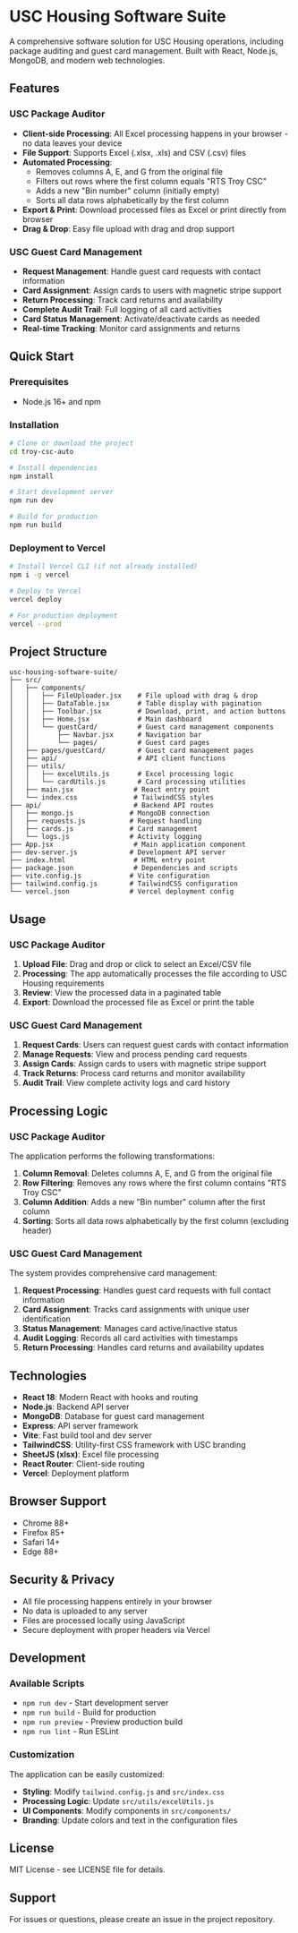 # USC Housing Software Suite

A comprehensive software solution for USC Housing operations, including package auditing and guest card management. Built with React, Node.js, MongoDB, and modern web technologies.

## Features

### USC Package Auditor
- **Client-side Processing**: All Excel processing happens in your browser - no data leaves your device
- **File Support**: Supports Excel (.xlsx, .xls) and CSV (.csv) files
- **Automated Processing**:
  - Removes columns A, E, and G from the original file
  - Filters out rows where the first column equals "RTS Troy CSC"
  - Adds a new "Bin number" column (initially empty)
  - Sorts all data rows alphabetically by the first column
- **Export & Print**: Download processed files as Excel or print directly from browser
- **Drag & Drop**: Easy file upload with drag and drop support

### USC Guest Card Management
- **Request Management**: Handle guest card requests with contact information
- **Card Assignment**: Assign cards to users with magnetic stripe support
- **Return Processing**: Track card returns and availability
- **Complete Audit Trail**: Full logging of all card activities
- **Card Status Management**: Activate/deactivate cards as needed
- **Real-time Tracking**: Monitor card assignments and returns

## Quick Start

### Prerequisites

- Node.js 16+ and npm

### Installation

```bash
# Clone or download the project
cd troy-csc-auto

# Install dependencies
npm install

# Start development server
npm run dev

# Build for production
npm run build
```

### Deployment to Vercel

```bash
# Install Vercel CLI (if not already installed)
npm i -g vercel

# Deploy to Vercel
vercel deploy

# For production deployment
vercel --prod
```

## Project Structure

```
usc-housing-software-suite/
├── src/
│   ├── components/
│   │   ├── FileUploader.jsx    # File upload with drag & drop
│   │   ├── DataTable.jsx       # Table display with pagination
│   │   ├── Toolbar.jsx         # Download, print, and action buttons
│   │   ├── Home.jsx            # Main dashboard
│   │   └── guestCard/          # Guest card management components
│   │       ├── Navbar.jsx      # Navigation bar
│   │       └── pages/          # Guest card pages
│   ├── pages/guestCard/        # Guest card management pages
│   ├── api/                    # API client functions
│   ├── utils/
│   │   ├── excelUtils.js       # Excel processing logic
│   │   └── cardUtils.js        # Card processing utilities
│   ├── main.jsx               # React entry point
│   └── index.css              # TailwindCSS styles
├── api/                       # Backend API routes
│   ├── mongo.js              # MongoDB connection
│   ├── requests.js           # Request handling
│   ├── cards.js              # Card management
│   └── logs.js               # Activity logging
├── App.jsx                    # Main application component
├── dev-server.js             # Development API server
├── index.html                 # HTML entry point
├── package.json               # Dependencies and scripts
├── vite.config.js            # Vite configuration
├── tailwind.config.js        # TailwindCSS configuration
└── vercel.json               # Vercel deployment config
```

## Usage

### USC Package Auditor
1. **Upload File**: Drag and drop or click to select an Excel/CSV file
2. **Processing**: The app automatically processes the file according to USC Housing requirements
3. **Review**: View the processed data in a paginated table
4. **Export**: Download the processed file as Excel or print the table

### USC Guest Card Management
1. **Request Cards**: Users can request guest cards with contact information
2. **Manage Requests**: View and process pending card requests
3. **Assign Cards**: Assign cards to users with magnetic stripe support
4. **Track Returns**: Process card returns and monitor availability
5. **Audit Trail**: View complete activity logs and card history

## Processing Logic

### USC Package Auditor
The application performs the following transformations:

1. **Column Removal**: Deletes columns A, E, and G from the original file
2. **Row Filtering**: Removes any rows where the first column contains "RTS Troy CSC"
3. **Column Addition**: Adds a new "Bin number" column after the first column
4. **Sorting**: Sorts all data rows alphabetically by the first column (excluding header)

### USC Guest Card Management
The system provides comprehensive card management:

1. **Request Processing**: Handles guest card requests with full contact information
2. **Card Assignment**: Tracks card assignments with unique user identification
3. **Status Management**: Manages card active/inactive status
4. **Audit Logging**: Records all card activities with timestamps
5. **Return Processing**: Handles card returns and availability updates

## Technologies

- **React 18**: Modern React with hooks and routing
- **Node.js**: Backend API server
- **MongoDB**: Database for guest card management
- **Express**: API server framework
- **Vite**: Fast build tool and dev server
- **TailwindCSS**: Utility-first CSS framework with USC branding
- **SheetJS (xlsx)**: Excel file processing
- **React Router**: Client-side routing
- **Vercel**: Deployment platform

## Browser Support

- Chrome 88+
- Firefox 85+
- Safari 14+
- Edge 88+

## Security & Privacy

- All file processing happens entirely in your browser
- No data is uploaded to any server
- Files are processed locally using JavaScript
- Secure deployment with proper headers via Vercel

## Development

### Available Scripts

- `npm run dev` - Start development server
- `npm run build` - Build for production
- `npm run preview` - Preview production build
- `npm run lint` - Run ESLint

### Customization

The application can be easily customized:

- **Styling**: Modify `tailwind.config.js` and `src/index.css`
- **Processing Logic**: Update `src/utils/excelUtils.js`
- **UI Components**: Modify components in `src/components/`
- **Branding**: Update colors and text in the configuration files

## License

MIT License - see LICENSE file for details.

## Support

For issues or questions, please create an issue in the project repository.
